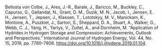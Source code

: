Bellosta von Colbe, J., Ares, J.-R., Barale, J., Baricco, M., Buckley, C., Capurso, G., Gallandat, N., Grant, D. M., Guzik, M. N., Jacob, I., Jensen, E. H., Jensen, T., Jepsen, J., Klassen, T., Lototskyy, M. V., Manickam, K., Montone, A., Puszkiel, J., Sartori, S., Sheppard, D. A., Stuart, A., Walker, G., Webb, C. J., Yang, H., Yartys, V., Zuttel, A., and Dornheim, M. “Application of Hydrides in Hydrogen Storage and Compression: Achievements, Outlook and Perspectives.” International Journal of Hydrogen Energy, Vol. 44, No. 15, 2019, pp. 7780–7808. https://doi.org/10.1016/j.ijhydene.2019.01.104.
